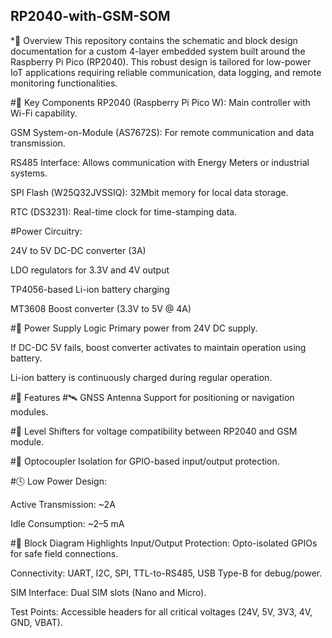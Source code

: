 ## RP2040-with-GSM-SOM
*📄 Overview
This repository contains the schematic and block design documentation for a custom 4-layer embedded system built around the Raspberry Pi Pico (RP2040). This robust design is tailored for low-power IoT applications requiring reliable communication, data logging, and remote monitoring functionalities.

#🧩 Key Components
RP2040 (Raspberry Pi Pico W): Main controller with Wi-Fi capability.

GSM System-on-Module (AS7672S): For remote communication and data transmission.

RS485 Interface: Allows communication with Energy Meters or industrial systems.

SPI Flash (W25Q32JVSSIQ): 32Mbit memory for local data storage.

RTC (DS3231): Real-time clock for time-stamping data.

#Power Circuitry:

24V to 5V DC-DC converter (3A)

LDO regulators for 3.3V and 4V output

TP4056-based Li-ion battery charging

MT3608 Boost converter (3.3V to 5V @ 4A)

#🔌 Power Supply Logic
Primary power from 24V DC supply.

If DC-DC 5V fails, boost converter activates to maintain operation using battery.

Li-ion battery is continuously charged during regular operation.

#🔧 Features
#🛰️ GNSS Antenna Support for positioning or navigation modules.

#🔄 Level Shifters for voltage compatibility between RP2040 and GSM module.

#🔐 Optocoupler Isolation for GPIO-based input/output protection.

#🕓 Low Power Design:

Active Transmission: ~2A

Idle Consumption: ~2–5 mA

#📐 Block Diagram Highlights
Input/Output Protection: Opto-isolated GPIOs for safe field connections.

Connectivity: UART, I2C, SPI, TTL-to-RS485, USB Type-B for debug/power.

SIM Interface: Dual SIM slots (Nano and Micro).

Test Points: Accessible headers for all critical voltages (24V, 5V, 3V3, 4V, GND, VBAT).
